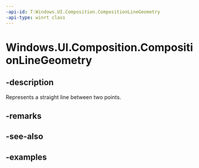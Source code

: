 ```yaml
---
-api-id: T:Windows.UI.Composition.CompositionLineGeometry
-api-type: winrt class
---
```


<!-- Class syntax.
public class CompositionLineGeometry : CompositionGeometry, CompositionGeometry
-->

# Windows.UI.Composition.CompositionLineGeometry

## -description

Represents a straight line between two points.



## -remarks

## -see-also

## -examples

